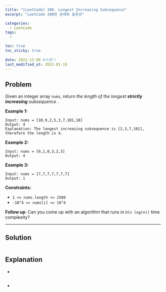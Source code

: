 ```yaml
---
title: "[LeetCode] 300. Longest Increasing Subsequence"
excerpt: "LeetCode 300번 문제와 솔루션"

categories:
  - LeetCode
tags:
  - 

toc: true
toc_sticky: true
 
date: 2022-12-08 #수정!!
last_modified_at: 2022-01-19
---
```

## **Problem**
Given an integer array `nums`, return *the length of the longest **strictly increasing** 
subsequence*
.

**Example 1:**
```
Input: nums = [10,9,2,5,3,7,101,18]
Output: 4
Explanation: The longest increasing subsequence is [2,3,7,101], therefore the length is 4.
```
**Example 2:**
```
Input: nums = [0,1,0,3,2,3]
Output: 4
```
**Example 3:**
```
Input: nums = [7,7,7,7,7,7,7]
Output: 1
```
**Constraints:**
- `1 <= nums.length <= 2500`
- `-10^4 <= nums[i] <= 10^4`

**Follow up**: Can you come up with an algorithm that runs in `O(n log(n))` time complexity?

---
## **Solution**
```java

```
## **Explanation**
- 
```java

```
- 
```java

```